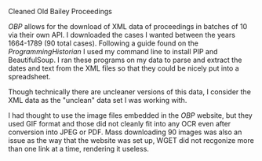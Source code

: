 Cleaned Old Bailey Proceedings

<em>OBP</em> allows for the download of XML data of proceedings in batches of 10 via their own API. 
I downloaded the cases I wanted between the years 1664-1789 (90 total cases). 
Following a guide found on the <em>ProgrammingHistorian</em> I used my command line to install PIP and BeautifulSoup. 
I ran these programs on my data to parse and extract the dates and text from the XML files so that they could be nicely put into a spreadsheet.

Though technically there are uncleaner versions of this data, I consider the XML data as the  "unclean" data set I was working with.

I had thought to use the image files embedded in the <em>OBP</em> website, but they used GIF format and those did not cleanly fit into any OCR even after conversion into JPEG or PDF. 
Mass downloading 90 images was also an issue as the way that the website was set up, WGET did not recgonize more than one link at a time, rendering it useless. 
